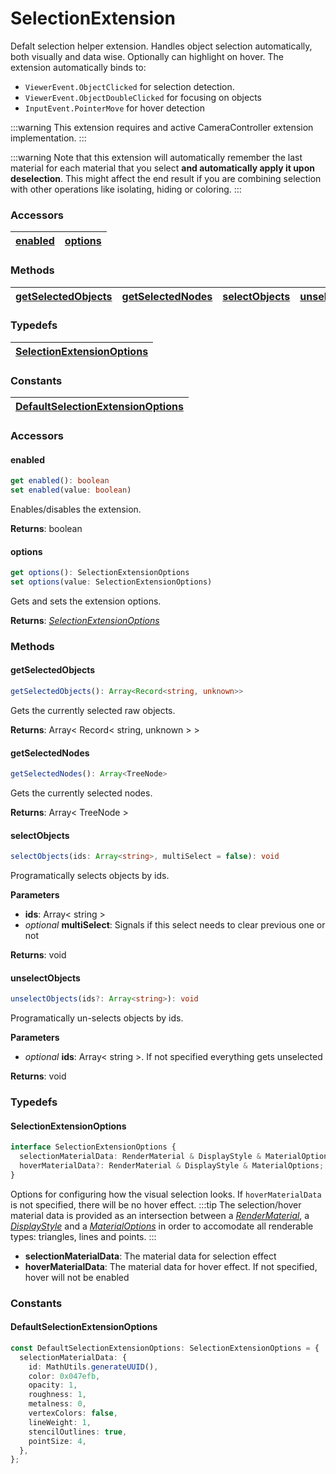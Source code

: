 # SelectionExtension

Defalt selection helper extension. Handles object selection automatically, both visually and data wise. Optionally can highlight on hover.
The extension automatically binds to:

- `ViewerEvent.ObjectClicked` for selection detection.
- `ViewerEvent.ObjectDoubleClicked` for focusing on objects
- `InputEvent.PointerMove` for hover detection

:::warning
This extension requires and active CameraController extension implementation.
:::

:::warning
Note that this extension will automatically remember the last material for each material that you select **and automatically apply it upon deselection**. This might affect the end result if you are combining selection with other operations like isolating, hiding or coloring.
:::

### <h3>Accessors</h3>

| [enabled](/viewer/selection-extension-api.md#enabled) | [options](/viewer/selection-extension-api.md#options) |
| ----------------------------------------------------- | ----------------------------------------------------- |

### <h3>Methods</h3>

| [getSelectedObjects](/viewer/selection-extension-api.md#getselectedobjects) | [getSelectedNodes](/viewer/selection-extension-api.md#getselectednodes) | [selectObjects](/viewer/selection-extension-api.md#selectobjects) | [unselectObjects](/viewer/selection-extension-api.md#unselectobjects) |
| --------------------------------------------------------------------------- | ---------------------------------------------------------------------- | ----------------------------------------------------------------- | --------------------------------------------------------------------- |

### <h3>Typedefs</h3>

| [SelectionExtensionOptions](/viewer/selection-extension-api.md#selectionextensionoptions) |
| ----------------------------------------------------------------------------------------- |

### <h3>Constants</h3>

| [DefaultSelectionExtensionOptions](/viewer/speckle-renderer-api.md#defaultselectionextensionoptions) |
| ---------------------------------------------------------------------------------------------------- |

### <h3>Accessors</h3>

#### <b>enabled</b>

```ts
get enabled(): boolean
set enabled(value: boolean)
```

Enables/disables the extension.

**Returns**: boolean

#### <b>options</b>

```ts
get options(): SelectionExtensionOptions
set options(value: SelectionExtensionOptions)
```

Gets and sets the extension options.

**Returns**: [_SelectionExtensionOptions_](/viewer/selection-extension-api.md#selectionextensionoptions)

### <h3>Methods</h3>

#### <b>getSelectedObjects</b>

```ts
getSelectedObjects(): Array<Record<string, unknown>>
```

Gets the currently selected raw objects.

**Returns**: Array< Record< string, unknown > >

#### <b>getSelectedNodes</b>

```ts
getSelectedNodes(): Array<TreeNode>
```

Gets the currently selected nodes.

**Returns**: Array< TreeNode >

#### <b>selectObjects</b>

```ts
selectObjects(ids: Array<string>, multiSelect = false): void
```

Programatically selects objects by ids.

**Parameters**

- **ids**: Array< string >
- _optional_ **multiSelect**: Signals if this select needs to clear previous one or not

**Returns**: void

#### <b>unselectObjects</b>

```ts
unselectObjects(ids?: Array<string>): void
```

Programatically un-selects objects by ids.

**Parameters**

- _optional_ **ids**: Array< string >. If not specified everything gets unselected

**Returns**: void

### <h3>Typedefs</h3>

#### <b>SelectionExtensionOptions</b>

```ts
interface SelectionExtensionOptions {
  selectionMaterialData: RenderMaterial & DisplayStyle & MaterialOptions;
  hoverMaterialData?: RenderMaterial & DisplayStyle & MaterialOptions;
}
```

Options for configuring how the visual selection looks. If `hoverMaterialData` is not specified, there will be no hover effect.
:::tip
The selection/hover material data is provided as an intersection between a [_RenderMaterial_](/viewer/speckle-material-api.md#rendermaterial), a [_DisplayStyle_](/viewer/speckle-material-api.md#displaystyle) and a [_MaterialOptions_](/viewer/speckle-material-api.md#materialoptions) in order to accomodate all renderable types: triangles, lines and points.
:::

- **selectionMaterialData**: The material data for selection effect
- **hoverMaterialData**: The material data for hover effect. If not specified, hover will not be enabled

### <h3>Constants</h3>

#### <b>DefaultSelectionExtensionOptions</b>

```ts
const DefaultSelectionExtensionOptions: SelectionExtensionOptions = {
  selectionMaterialData: {
    id: MathUtils.generateUUID(),
    color: 0x047efb,
    opacity: 1,
    roughness: 1,
    metalness: 0,
    vertexColors: false,
    lineWeight: 1,
    stencilOutlines: true,
    pointSize: 4,
  },
};
```
